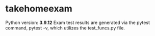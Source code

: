 # takehomeexam
Python version: **3.9.12**
Exam test results are generated via the pytest command, pytest -v, which utilizes the test_funcs.py file.
